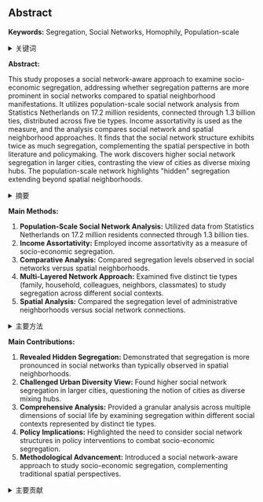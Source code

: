 ## Abstract

**Keywords:** Segregation, Social Networks, Homophily, Population-scale

<details>
    <summary>关键词</summary>
    <ul>
         隔离, 社交网络, 同质性, 人口规模
    </ul>
</details>

**Abstract:**

This study proposes a social network-aware approach to examine socio-economic segregation, addressing whether segregation patterns are more prominent in social networks compared to spatial neighborhood manifestations. It utilizes population-scale social network analysis from Statistics Netherlands on 17.2 million residents, connected through 1.3 billion ties, distributed across five tie types.  Income assortativity is used as the measure, and the analysis compares social network and spatial neighborhood approaches. It finds that the social network structure exhibits twice as much segregation, complementing the spatial perspective in both literature and policymaking. The work discovers higher social network segregation in larger cities, contrasting the view of cities as diverse mixing hubs. The population-scale network highlights "hidden" segregation extending beyond spatial neighborhoods.

<details>
    <summary>摘要</summary>
    <ul>
        本研究提出了一种基于社会网络感知的视角来考察社会经济隔离，探讨了社会网络中的隔离模式是否比空间邻域表现更为显著。该研究利用荷兰统计局关于1720万居民的人口规模社会网络分析，通过13亿个联系，分布在五种联系类型中。收入同质性被用作衡量标准，并比较社会网络和空间邻域方法。研究发现，社会网络结构表现出的隔离程度是后者的两倍，补充了文献和政策制定中对空间视角的理解。该研究发现了较大城市中较高的社会网络隔离，与城市作为多样化混合中心观背道而驰。人口规模的网络突出了超越空间邻域的“隐藏”隔离。
    </ul>
</details>

**Main Methods:**

1.  **Population-Scale Social Network Analysis:** Utilized data from Statistics Netherlands on 17.2 million residents connected through 1.3 billion ties.
2.  **Income Assortativity:** Employed income assortativity as a measure of socio-economic segregation.
3.  **Comparative Analysis:** Compared segregation levels observed in social networks versus spatial neighborhoods.
4.  **Multi-Layered Network Approach:** Examined five distinct tie types (family, household, colleagues, neighbors, classmates) to study segregation across different social contexts.
5. **Spatial Analysis:** Compared the segregation level of administrative neighborhoods versus social network connections.

<details>
    <summary>主要方法</summary>
    <ul>
        <li>人口规模社会网络分析：利用来自荷兰统计局的关于 1720 万居民的数据，这些居民通过 13 亿个关系连接。</li>
        <li>收入同质性：使用收入同质性作为衡量社会经济隔离的标准。</li>
        <li>比较分析：比较在社会网络中观察到的隔离程度与空间邻域中的隔离程度。</li>
        <li>多层网络方法：检查五种不同的关系类型（家庭、住户、同事、邻居、同学），以研究不同社会背景下的隔离。</li>
       <li>空间分析：比较行政区域的隔离程度与社会网络连接的隔离程度。</li>
    </ul>
</details>

**Main Contributions:**

1.  **Revealed Hidden Segregation:** Demonstrated that segregation is more pronounced in social networks than typically observed in spatial neighborhoods.
2.  **Challenged Urban Diversity View:** Found higher social network segregation in larger cities, questioning the notion of cities as diverse mixing hubs.
3.  **Comprehensive Analysis:** Provided a granular analysis across multiple dimensions of social life by examining segregation within different social contexts represented by distinct tie types.
4.  **Policy Implications:** Highlighted the need to consider social network structures in policy interventions to combat socio-economic segregation.
5. **Methodological Advancement:** Introduced a social network-aware approach to study socio-economic segregation, complementing traditional spatial perspectives.

<details>
    <summary>主要贡献</summary>
    <ul>
        <li>揭示了隐藏的隔离：证明了社会网络中的隔离比通常在空间邻域中观察到的隔离更为明显。</li>
        <li>挑战了城市多样性观：发现较大城市的社会网络隔离程度更高，质疑了城市作为多样性混合中心的观点。</li>
        <li>全面分析：通过检查由不同关系类型代表的不同社会背景下的隔离情况，对社会生活的多个维度进行了细致的分析。</li>
        <li>政策含义：强调需要在政策干预中考虑社会网络结构，以对抗社会经济隔离。</li>
        <li>方法论进步：引入了一种社会网络感知的视角来研究社会经济隔离，补充了传统的空间视角。</li>
    </ul>
</details>
